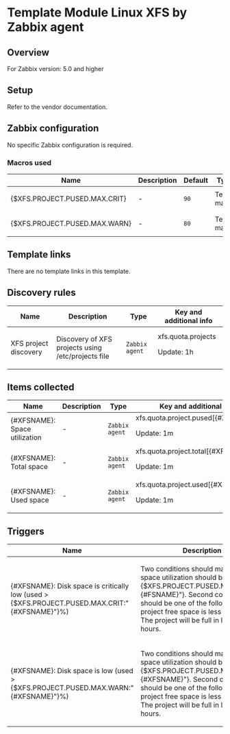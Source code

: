 # Template Module Linux XFS by Zabbix agent

## Overview

For Zabbix version: 5.0 and higher

## Setup

Refer to the vendor documentation.

## Zabbix configuration

No specific Zabbix configuration is required.

### Macros used

|Name|Description|Default|Type|
|----|-----------|-------|----|
|{$XFS.PROJECT.PUSED.MAX.CRIT}|<p>-</p>|`90`|Text macro|
|{$XFS.PROJECT.PUSED.MAX.WARN}|<p>-</p>|`80`|Text macro|
## Template links

There are no template links in this template.

## Discovery rules

|Name|Description|Type|Key and additional info|
|----|-----------|----|----|
|XFS project discovery|<p>Discovery of XFS projects using /etc/projects file</p>|`Zabbix agent`|xfs.quota.projects<p>Update: 1h</p>|
## Items collected

|Name|Description|Type|Key and additional info|
|----|-----------|----|----|
|{#XFSNAME}: Space utilization|<p>-</p>|`Zabbix agent`|xfs.quota.project.pused[{#XFSNAME}]<p>Update: 1m</p>|
|{#XFSNAME}: Total space|<p>-</p>|`Zabbix agent`|xfs.quota.project.total[{#XFSNAME}]<p>Update: 1m</p>|
|{#XFSNAME}: Used space|<p>-</p>|`Zabbix agent`|xfs.quota.project.used[{#XFSNAME}]<p>Update: 1m</p>|
## Triggers

|Name|Description|Priority|
|----|-----------|----|
|{#XFSNAME}: Disk space is critically low (used > {$XFS.PROJECT.PUSED.MAX.CRIT:"{#XFSNAME}"}%)|<p>Two conditions should match: First, space utilization should be above {$XFS.PROJECT.PUSED.MAX.CRIT:"{#FSNAME}"}. Second condition should be one of the following: - The project free space is less than 5G. - The project will be full in less than 24 hours.</p>|average|
|{#XFSNAME}: Disk space is low (used > {$XFS.PROJECT.PUSED.MAX.WARN:"{#XFSNAME}"}%)|<p>Two conditions should match: First, space utilization should be above {$XFS.PROJECT.PUSED.MAX.WARN:"{#XFSNAME}"}. Second condition should be one of the following: - The project free space is less than 10G. - The project will be full in less than 24 hours.</p>|warning|
